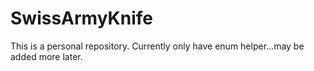 # SwissArmyKnife

This is a personal repository. Currently only have enum helper...may be added more later.
